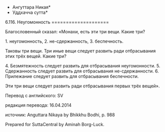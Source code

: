 * Ангуттара Никая*
* Уддхачча сутта*

6\.116\. Неугомонность
\=\=\=\=\=\=\=\=\=\=\=\=\=\=\=\=\=\=\=\=

Благословенный сказал: «Монахи, есть эти три вещи\. Какие три?

1\. неугомонность,
2\. не\-сдержанность,
3\. беспечность\.

Таковы три вещи\. Три иные вещи следует развить ради отбрасывания этих трёх вещей\. Какие три?

4\. Безмятежность следует развить для отбрасывания неугомонности\.
5\. Сдержанность следует развить для отбрасывания не\-сдержанности\.
6\. Прилежание следует развить для отбрасывания беспечности\.

Эти три вещи следует развить ради отбрасывания первых трёх вещей»\.

Перевод с английского: SV

редакция перевода: 16\.04\.2014

источник: Anguttara Nikaya by Bhikkhu Bodhi, p\. 988

Prepared for SuttaCentral by Aminah Borg\-Luck\.